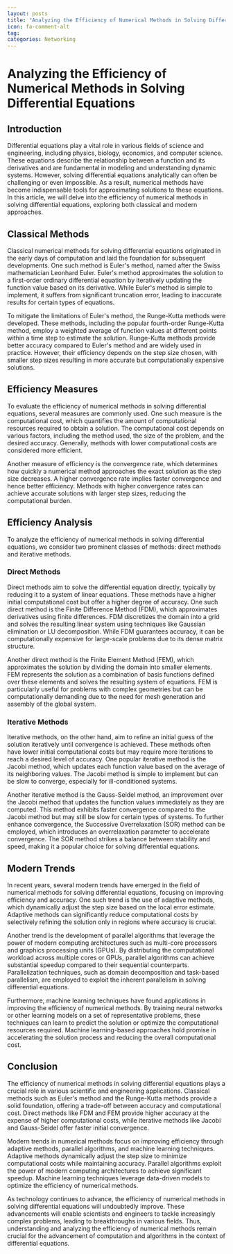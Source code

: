 ```yaml
---
layout: posts
title: "Analyzing the Efficiency of Numerical Methods in Solving Differential Equations"
icon: fa-comment-alt
tag:      
categories: Networking
---
```



# Analyzing the Efficiency of Numerical Methods in Solving Differential Equations

## Introduction

Differential equations play a vital role in various fields of science and engineering, including physics, biology, economics, and computer science. These equations describe the relationship between a function and its derivatives and are fundamental in modeling and understanding dynamic systems. However, solving differential equations analytically can often be challenging or even impossible. As a result, numerical methods have become indispensable tools for approximating solutions to these equations. In this article, we will delve into the efficiency of numerical methods in solving differential equations, exploring both classical and modern approaches.

## Classical Methods

Classical numerical methods for solving differential equations originated in the early days of computation and laid the foundation for subsequent developments. One such method is Euler's method, named after the Swiss mathematician Leonhard Euler. Euler's method approximates the solution to a first-order ordinary differential equation by iteratively updating the function value based on its derivative. While Euler's method is simple to implement, it suffers from significant truncation error, leading to inaccurate results for certain types of equations.

To mitigate the limitations of Euler's method, the Runge-Kutta methods were developed. These methods, including the popular fourth-order Runge-Kutta method, employ a weighted average of function values at different points within a time step to estimate the solution. Runge-Kutta methods provide better accuracy compared to Euler's method and are widely used in practice. However, their efficiency depends on the step size chosen, with smaller step sizes resulting in more accurate but computationally expensive solutions.

## Efficiency Measures

To evaluate the efficiency of numerical methods in solving differential equations, several measures are commonly used. One such measure is the computational cost, which quantifies the amount of computational resources required to obtain a solution. The computational cost depends on various factors, including the method used, the size of the problem, and the desired accuracy. Generally, methods with lower computational costs are considered more efficient.

Another measure of efficiency is the convergence rate, which determines how quickly a numerical method approaches the exact solution as the step size decreases. A higher convergence rate implies faster convergence and hence better efficiency. Methods with higher convergence rates can achieve accurate solutions with larger step sizes, reducing the computational burden.

## Efficiency Analysis

To analyze the efficiency of numerical methods in solving differential equations, we consider two prominent classes of methods: direct methods and iterative methods.

### Direct Methods

Direct methods aim to solve the differential equation directly, typically by reducing it to a system of linear equations. These methods have a higher initial computational cost but offer a higher degree of accuracy. One such direct method is the Finite Difference Method (FDM), which approximates derivatives using finite differences. FDM discretizes the domain into a grid and solves the resulting linear system using techniques like Gaussian elimination or LU decomposition. While FDM guarantees accuracy, it can be computationally expensive for large-scale problems due to its dense matrix structure.

Another direct method is the Finite Element Method (FEM), which approximates the solution by dividing the domain into smaller elements. FEM represents the solution as a combination of basis functions defined over these elements and solves the resulting system of equations. FEM is particularly useful for problems with complex geometries but can be computationally demanding due to the need for mesh generation and assembly of the global system.

### Iterative Methods

Iterative methods, on the other hand, aim to refine an initial guess of the solution iteratively until convergence is achieved. These methods often have lower initial computational costs but may require more iterations to reach a desired level of accuracy. One popular iterative method is the Jacobi method, which updates each function value based on the average of its neighboring values. The Jacobi method is simple to implement but can be slow to converge, especially for ill-conditioned systems.

Another iterative method is the Gauss-Seidel method, an improvement over the Jacobi method that updates the function values immediately as they are computed. This method exhibits faster convergence compared to the Jacobi method but may still be slow for certain types of systems. To further enhance convergence, the Successive Overrelaxation (SOR) method can be employed, which introduces an overrelaxation parameter to accelerate convergence. The SOR method strikes a balance between stability and speed, making it a popular choice for solving differential equations.

## Modern Trends

In recent years, several modern trends have emerged in the field of numerical methods for solving differential equations, focusing on improving efficiency and accuracy. One such trend is the use of adaptive methods, which dynamically adjust the step size based on the local error estimate. Adaptive methods can significantly reduce computational costs by selectively refining the solution only in regions where accuracy is crucial.

Another trend is the development of parallel algorithms that leverage the power of modern computing architectures such as multi-core processors and graphics processing units (GPUs). By distributing the computational workload across multiple cores or GPUs, parallel algorithms can achieve substantial speedup compared to their sequential counterparts. Parallelization techniques, such as domain decomposition and task-based parallelism, are employed to exploit the inherent parallelism in solving differential equations.

Furthermore, machine learning techniques have found applications in improving the efficiency of numerical methods. By training neural networks or other learning models on a set of representative problems, these techniques can learn to predict the solution or optimize the computational resources required. Machine learning-based approaches hold promise in accelerating the solution process and reducing the overall computational cost.

## Conclusion

The efficiency of numerical methods in solving differential equations plays a crucial role in various scientific and engineering applications. Classical methods such as Euler's method and the Runge-Kutta methods provide a solid foundation, offering a trade-off between accuracy and computational cost. Direct methods like FDM and FEM provide higher accuracy at the expense of higher computational costs, while iterative methods like Jacobi and Gauss-Seidel offer faster initial convergence.

Modern trends in numerical methods focus on improving efficiency through adaptive methods, parallel algorithms, and machine learning techniques. Adaptive methods dynamically adjust the step size to minimize computational costs while maintaining accuracy. Parallel algorithms exploit the power of modern computing architectures to achieve significant speedup. Machine learning techniques leverage data-driven models to optimize the efficiency of numerical methods.

As technology continues to advance, the efficiency of numerical methods in solving differential equations will undoubtedly improve. These advancements will enable scientists and engineers to tackle increasingly complex problems, leading to breakthroughs in various fields. Thus, understanding and analyzing the efficiency of numerical methods remain crucial for the advancement of computation and algorithms in the context of differential equations.